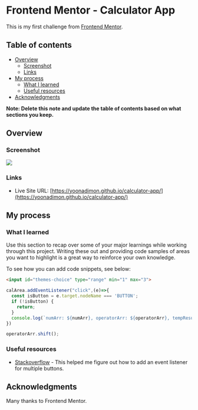 # Frontend Mentor - Calculator App

This is my first challenge from [Frontend Mentor](https://www.frontendmentor.io/challenges/calculator-app-9lteq5N29). 


## Table of contents

- [Overview](#overview)
  - [Screenshot](#screenshot)
  - [Links](#links)
- [My process](#my-process)
  - [What I learned](#what-i-learned)
  - [Useful resources](#useful-resources)
- [Acknowledgments](#acknowledgments)

**Note: Delete this note and update the table of contents based on what sections you keep.**

## Overview

### Screenshot

![](./screenshot.jpg)

### Links

- Live Site URL: [https://yoonadimon.github.io/calculator-app/](https://yoonadimon.github.io/calculator-app/)

## My process

### What I learned

Use this section to recap over some of your major learnings while working through this project. Writing these out and providing code samples of areas you want to highlight is a great way to reinforce your own knowledge.

To see how you can add code snippets, see below:

```html
<input id="themes-choice" type="range" min="1" max="3">
```

```js
calArea.addEventListener("click",(e)=>{
  const isButton = e.target.nodeName === 'BUTTON';
  if (!isButton) {
    return;
  }
  console.log(`numArr: ${numArr}, operatorArr: ${operatorArr}, tempResult: ${tempResult}`);
})
```
```js
operatorArr.shift();
```

### Useful resources

- [Stackoverflow](https://stackoverflow.com/questions/49680484/how-to-add-one-event-listener-for-all-buttons) - This helped me figure out how to add an event listener for multiple buttons.

## Acknowledgments

Many thanks to Frontend Mentor.
